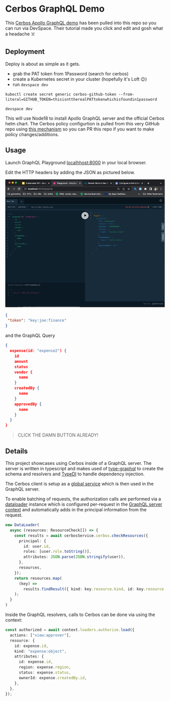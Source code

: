 # Cerbos GraphQL Demo

This [Cerbos Apollo GraphQL demo](https://github.com/cerbos/demo-graphql) has been pulled into this repo so you can run via DevSpace. Their tutorial made you click and edit and gosh what a headache ☠️

## Deployment

Deploy is about as simple as it gets.

- grab the PAT token from 1Password (search for cerbos)
- create a Kubernetes secret in your cluster (hopefully it's Loft 😉)
- run `devspace dev`

```console
kubectl create secret generic cerbos-github-token --from-literal=GITHUB_TOKEN=thisisnttherealPATtokenwhichisfoundin1password
```

```console
devspace dev
```

This will use Node18 to install Apollo GraphQL server and the official Cerbos helm chart. The Cerbos policy configurtion is pulled from this very GitHub repo using [this mechanism](https://docs.cerbos.dev/cerbos/latest/installation/helm.html#_deploy_cerbos_configured_to_read_policies_from_a_github_repository) so you can PR this repo if you want to make policy changes/additions.

## Usage

Launch GraphQL Playground [localhhost:8000](http://localhost:8000) in your local browser.

Edit the HTTP headers by adding the JSON as pictured below.

![img1](./playground.png)


```json
{
 "token": "key:joe:finance" 
}
```

and the GraphQL Query

```json
{
  expense(id: "expense2") {
    id
    amount
    status
    vendor {
      name
    }
    createdBy {
      name
    }
    approvedBy {
      name
    }
  }
}
```

> CLICK THE DAMN BUTTON ALREADY!

## Details

This project showcases using Cerbos inside of a GraphQL server. The server is written in typescript and makes used of [type-graphql](https://typegraphql.com/) to create the schema and resolvers and [TypeDI](https://github.com/typestack/typedi) to handle dependency injection.

The Cerbos client is setup as a [global service](/src/services/Cerbos.service.ts) which is then used in the GraphQL server.

To enable batching of requests, the authorization calls are performed via a [dataloader](https://github.com/graphql/dataloader) instance which is configured per-request in the [GraphQL server context](/src/server/create-context.ts) and automatically adds in the principal information from the request.

```ts
new DataLoader(
  async (resources: ResourceCheck[]) => {
    const results = await cerbosService.cerbos.checkResources({
      principal: {
        id: user.id,
        roles: [user.role.toString()],
        attributes: JSON.parse(JSON.stringify(user)),
      },
      resources,
    });
    return resources.map(
      (key) =>
        results.findResult({ kind: key.resource.kind, id: key.resource.id })
    );
  }
)
```

Inside the GraphQL resolvers, calls to Cerbos can be done via using the context:

```ts
const authorized = await context.loaders.authorize.load({
  actions: ["view:approver"],
  resource: {
    id: expense.id,
    kind: "expense:object",
    attributes: {
      id: expense.id,
      region: expense.region,
      status: expense.status,
      ownerId: expense.createdBy.id,
    },
  },
});
```
